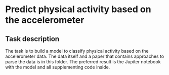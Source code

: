 # Predict physical activity based on the accelerometer 

## Task description

The task is to build a model to classify physical activity based on the accelerometer data.  The data itself and a paper that contains approaches to parse the data is in this folder. The preferred result is the Jupiter notebook with the model and all supplementing code inside.
